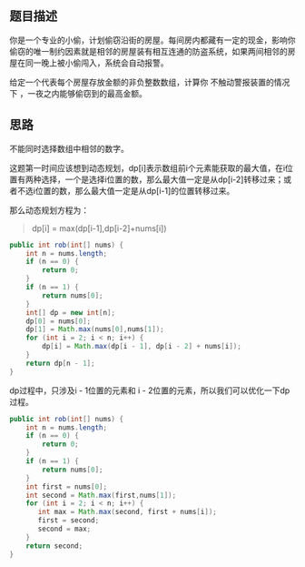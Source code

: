 ## 题目描述

你是一个专业的小偷，计划偷窃沿街的房屋。每间房内都藏有一定的现金，影响你偷窃的唯一制约因素就是相邻的房屋装有相互连通的防盗系统，如果两间相邻的房屋在同一晚上被小偷闯入，系统会自动报警。

给定一个代表每个房屋存放金额的非负整数数组，计算你 不触动警报装置的情况下 ，一夜之内能够偷窃到的最高金额。

## 思路

不能同时选择数组中相邻的数字。

这题第一时间应该想到动态规划，dp[i]表示数组前i个元素能获取的最大值，在i位置有两种选择，一个是选择i位置的数，那么最大值一定是从dp[i-2]转移过来；或者不选i位置的数，那么最大值一定是从dp[i-1]的位置转移过来。

那么动态规划方程为：

> dp[i] = max(dp[i-1],dp[i-2]+nums[i])

```java
public int rob(int[] nums) {
    int n = nums.length;
    if (n == 0) {
        return 0;
    }
    if (n == 1) {
        return nums[0];
    }
    int[] dp = new int[n];
    dp[0] = nums[0];
    dp[1] = Math.max(nums[0],nums[1]);
    for (int i = 2; i < n; i++) {
        dp[i] = Math.max(dp[i - 1], dp[i - 2] + nums[i]);
    }
    return dp[n - 1];
}
```

dp过程中，只涉及i - 1位置的元素和 i - 2位置的元素，所以我们可以优化一下dp过程。

```java
public int rob(int[] nums) {
    int n = nums.length;
    if (n == 0) {
        return 0;
    }
    if (n == 1) {
        return nums[0];
    }
    int first = nums[0];
    int second = Math.max(first,nums[1]);
    for (int i = 2; i < n; i++) {
       int max = Math.max(second, first + nums[i]);
       first = second;
       second = max;
    }
    return second;
}
```